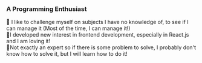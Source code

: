 

<!--
**n-sare/n-sare** is a ✨ _special_ ✨ repository because its `README.md` (this file) appears on your GitHub profile.

Here are some ideas to get you started:

- 🔭 I’m currently working on ...
- 🌱 I’m currently learning ...
- 👯 I’m looking to collaborate on ...
- 🤔 I’m looking for help with ...
- 💬 Ask me about ...
- 📫 How to reach me: ...
- 😄 Pronouns: ...
- ⚡ Fun fact: ...
-->
### A Programming Enthusiast
🔭 I like to challenge myself on subjects I have no knowledge of, to see if I can manage it (Most of the time, I can manage it!) <br/>
🌱I developed new interest in frontend development, especially in React.js and I am loving it! <br/>
🤔Not exactly an expert so if there is some problem to solve, I probably don't know how to solve it, but I will learn how to do it! <br/>



